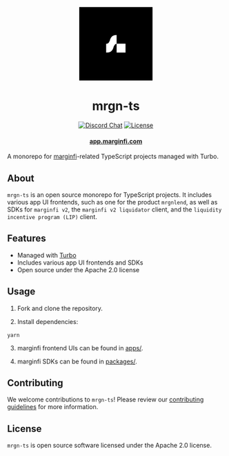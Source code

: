 <div align="center">
  <img height="170" src="./images/logo.png" />

  <h1>mrgn-ts</h1>
  
  <p>
    <!-- Discord -->
    <a href="https://discord.com/channels/882369954916212737"><img alt="Discord Chat" src="https://img.shields.io/discord/882369954916212737?color=blueviolet&style=flat-square"/></a>
    <!-- License -->
    <a href="http://www.apache.org/licenses/LICENSE-2.0"><img alt="License" src="https://img.shields.io/github/license/mrgnlabs/mrgn-ts?style=flat-square&color=ffff00"/></a>
  </p>

  <h4>
    <a href="https://app.marginfi.com/">app.marginfi.com</a>
  </h4>
</div>

A monorepo for [marginfi](app.marginfi.com)-related TypeScript projects managed with Turbo.

## About

`mrgn-ts` is an open source monorepo for TypeScript projects. It includes various app UI frontends, such as one for the product `mrgnlend`, as well as SDKs for `marginfi v2`, the `marginfi v2 liquidator` client, and the `liquidity incentive program (LIP)` client.

## Features

- Managed with [Turbo](https://github.com/primer/turbo)
- Includes various app UI frontends and SDKs
- Open source under the Apache 2.0 license

## Usage

1. Fork and clone the repository.

2. Install dependencies:

```
yarn
```

3. marginfi frontend UIs can be found in [apps/](apps/).

4. marginfi SDKs can be found in [packages/](packages/).

## Contributing

We welcome contributions to `mrgn-ts`! Please review our [contributing guidelines](CONTRIBUTING.md) for more information.

## License

`mrgn-ts` is open source software licensed under the Apache 2.0 license.
